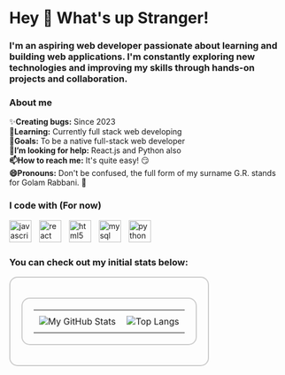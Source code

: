 <h1 align="left">Hey 👋 What's up Stranger!</h1>

###

<h3 align="left">I'm an aspiring web developer passionate about learning and building web applications. I'm constantly exploring new technologies and improving my skills through hands-on projects and collaboration.
</h3>

<h3 style="text-align: left;">About me</h3>

✨**Creating bugs:** Since 2023  
 **🌱Learning:** Currently full stack web developing  
 **🎯Goals:** To be a native full-stack web developer  
 **🤔I’m looking for help:** React.js and Python also  
 **📫How to reach me:** It's quite easy! 😏  
 **😄Pronouns:** Don't be confused, the full form of my surname G.R. stands for Golam Rabbani. 🤭

<h3>I code with (For now)</h3>


  
<div align="left">
  <img src="https://cdn.jsdelivr.net/gh/devicons/devicon/icons/javascript/javascript-original.svg" height="40" alt="javascript logo" title="javascript" />
  <img width="6" />
  <img src="https://cdn.jsdelivr.net/gh/devicons/devicon/icons/react/react-original.svg" height="40" alt="react logo" title="react "  />
  <img width="6" />
  <img src="https://cdn.jsdelivr.net/gh/devicons/devicon/icons/html5/html5-original.svg" height="40" alt="html5 logo" title="html5" />
  <img width="6" />
  <img src="https://cdn.jsdelivr.net/gh/devicons/devicon/icons/mysql/mysql-original.svg" height="40" alt="mysql logo" title="mysql" />
  <img width="6" />
  <img src="https://cdn.jsdelivr.net/gh/devicons/devicon/icons/python/python-original.svg" height="40" alt="python logo" title="python" />
</div>

<h3 align="left">You can check out my initial stats below:</h3>
<div style="border: 2px solid #ccc; border-radius: 15px; padding: 20px; display: inline-block;">

  <table style="border: 2px solid #ccc; border-radius: 15px; padding: 20px; display: inline-block;">
    <tr>
      <td style="padding: 10px;">
        <img src="https://github-readme-stats.vercel.app/api?username=GR-Salman&theme=transparent&show_icons=true&hide_border=true&count_private=true" alt="My GitHub Stats">
      </td>
      <td style="padding: 10px;">
        <img src="https://github-readme-stats.vercel.app/api/top-langs/?username=GR-Salman&layout=compact&theme=transparent&show_icons=true&hide_border=true&count_private=true" alt="Top Langs">
      </td>
    </tr>
  </table>

</div>





